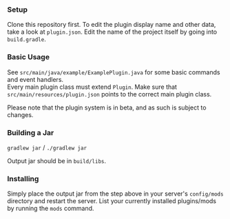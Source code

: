 ### Setup

Clone this repository first.
To edit the plugin display name and other data, take a look at `plugin.json`.
Edit the name of the project itself by going into `build.gradle`.

### Basic Usage

See `src/main/java/example/ExamplePlugin.java` for some basic commands and event handlers.  
Every main plugin class must extend `Plugin`. Make sure that `src/main/resources/plugin.json` points to the correct main plugin class.

Please note that the plugin system is in beta, and as such is subject to changes.

### Building a Jar

`gradlew jar` / `./gradlew jar`

Output jar should be in `build/libs`.


### Installing

Simply place the output jar from the step above in your server's `config/mods` directory and restart the server.
List your currently installed plugins/mods by running the `mods` command.
